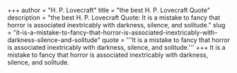 +++
author = "H. P. Lovecraft"
title = "the best H. P. Lovecraft Quote"
description = "the best H. P. Lovecraft Quote: It is a mistake to fancy that horror is associated inextricably with darkness, silence, and solitude."
slug = "it-is-a-mistake-to-fancy-that-horror-is-associated-inextricably-with-darkness-silence-and-solitude"
quote = '''It is a mistake to fancy that horror is associated inextricably with darkness, silence, and solitude.'''
+++
It is a mistake to fancy that horror is associated inextricably with darkness, silence, and solitude.
